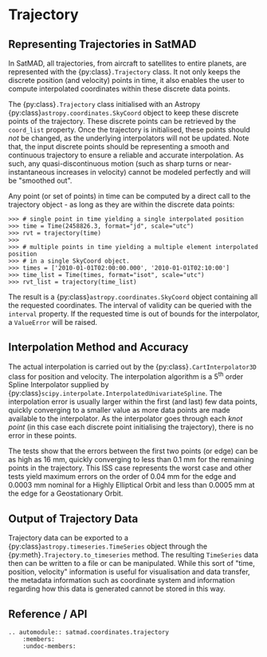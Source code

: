 # Trajectory


## Representing Trajectories in SatMAD


In SatMAD, all trajectories, from aircraft to satellites to entire planets, are represented with the {py:class}`.Trajectory` class. It not only keeps the discrete position (and velocity) points in time, it also enables the user to compute interpolated coordinates within these discrete data points.

The {py:class}`.Trajectory` class initialised with an Astropy {py:class}`astropy.coordinates.SkyCoord` object to keep these discrete points of the trajectory. These discrete points can be retrieved by the `coord_list` property. Once the trajectory is initialised, these points should *not* be changed, as the underlying interpolators will not be updated. Note that, the input discrete points should be representing a smooth and continuous trajectory to ensure a reliable and accurate interpolation. As such, any quasi-discontinuous motion (such as sharp turns or near-instantaneous increases in velocity) cannot be modeled perfectly and will be "smoothed out".

Any point (or set of points) in time  can be computed by a direct call to the trajectory object - as long as they are within the discrete data points:

    >>> # single point in time yielding a single interpolated position
    >>> time = Time(2458826.3, format="jd", scale="utc")
    >>> rvt = trajectory(time)
    >>>
    >>> # multiple points in time yielding a multiple element interpolated position
    >>> # in a single SkyCoord object.
    >>> times = ['2010-01-01T02:00:00.000', '2010-01-01T02:10:00']
    >>> time_list = Time(times, format="isot", scale="utc")
    >>> rvt_list = trajectory(time_list)

The result is a {py:class}`astropy.coordinates.SkyCoord` object containing all the requested coordinates. The interval of validity can be queried with the `interval` property. If the requested time is out of bounds for the interpolator, a `ValueError` will be raised.

## Interpolation Method and Accuracy


The actual interpolation is carried out by the {py:class}`.CartInterpolator3D` class for position and velocity. The interpolation algorithm is a 5<sup>th</sup> order Spline Interpolator supplied by {py:class}`scipy.interpolate.InterpolatedUnivariateSpline`. The interpolation error is usually larger within the first (and last) few data points, quickly converging to a smaller value as more data points are made available to the interpolator. As the interpolator goes through each *knot point* (in this case each discrete point initialising the trajectory), there is no error in these points.

The tests show that the errors between the first two points (or edge) can be as high as 16 mm, quickly converging to less than 0.1 mm for the remaining points in the trajectory. This ISS case represents the worst case and other tests yield maximum errors on the order of 0.04 mm for the edge and 0.0003 mm nominal for a Highly Elliptical Orbit and less than 0.0005 mm at the edge for a Geostationary Orbit.

## Output of Trajectory Data


Trajectory data can be exported to a {py:class}`astropy.timeseries.TimeSeries` object through the {py:meth}`.Trajectory.to_timeseries` method. The resulting `TimeSeries` data then can be written to a file or can be manipulated. While this sort of "time, position, velocity" information is useful for visualisation and data transfer, the metadata information such as coordinate system and information regarding how this data is generated cannot be stored in this way.

## Reference / API

```{eval-rst}
.. automodule:: satmad.coordinates.trajectory
    :members:
    :undoc-members:
```